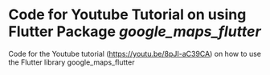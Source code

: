 # Code for Youtube Tutorial on using Flutter Package *google_maps_flutter*
Code for the Youtube tutorial (https://youtu.be/8pJI-aC39CA) on how to use the Flutter library google_maps_flutter
